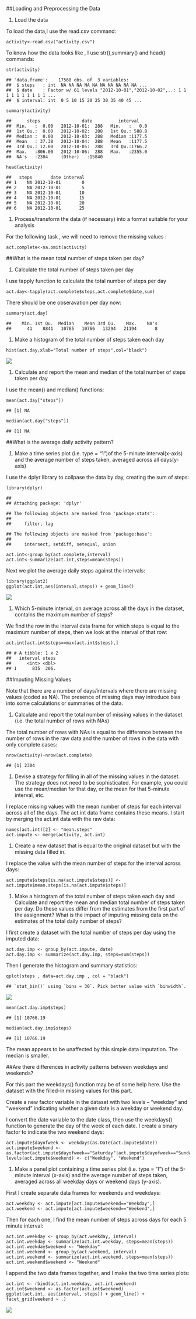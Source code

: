 \#\#Loading and Preprocessing the Data

1.  Load the data

To load the data,I use the read.csv command:

    activity<-read.csv("activity.csv")

To know how the data looks like , I use str(),summary() and head()
commands:

    str(activity)

    ## 'data.frame':    17568 obs. of  3 variables:
    ##  $ steps   : int  NA NA NA NA NA NA NA NA NA NA ...
    ##  $ date    : Factor w/ 61 levels "2012-10-01","2012-10-02",..: 1 1 1 1 1 1 1 1 1 1 ...
    ##  $ interval: int  0 5 10 15 20 25 30 35 40 45 ...

    summary(activity)

    ##      steps                date          interval     
    ##  Min.   :  0.00   2012-10-01:  288   Min.   :   0.0  
    ##  1st Qu.:  0.00   2012-10-02:  288   1st Qu.: 588.8  
    ##  Median :  0.00   2012-10-03:  288   Median :1177.5  
    ##  Mean   : 37.38   2012-10-04:  288   Mean   :1177.5  
    ##  3rd Qu.: 12.00   2012-10-05:  288   3rd Qu.:1766.2  
    ##  Max.   :806.00   2012-10-06:  288   Max.   :2355.0  
    ##  NA's   :2304     (Other)   :15840

    head(activity)

    ##   steps       date interval
    ## 1    NA 2012-10-01        0
    ## 2    NA 2012-10-01        5
    ## 3    NA 2012-10-01       10
    ## 4    NA 2012-10-01       15
    ## 5    NA 2012-10-01       20
    ## 6    NA 2012-10-01       25

1.  Process/transform the data (if necessary) into a format suitable for
    your analysis

For the following task , we will need to remove the missing values :

    act.complete<-na.omit(activity)

\#\#What is the mean total number of steps taken per day?

1.  Calculate the total number of steps taken per day

I use tapply function to calculate the total number of steps per day

    act.day<-tapply(act.complete$steps,act.complete$date,sum)

There should be one obseravation per day now:

    summary(act.day)

    ##    Min. 1st Qu.  Median    Mean 3rd Qu.    Max.    NA's 
    ##      41    8841   10765   10766   13294   21194       8

1.  Make a histogram of the total number of steps taken each day

<!-- -->

    hist(act.day,xlab="Total number of steps",col="black")

![](PA1_template_files/figure-markdown_strict/unnamed-chunk-8-1.png)

1.  Calculate and report the mean and median of the total number of
    steps taken per day

I use the mean() and median() functions:

    mean(act.day["steps"])

    ## [1] NA

    median(act.day["steps"])

    ## [1] NA

\#\#What is the average daily activity pattern?

1.  Make a time series plot (i.e. type = “1”)of the 5-minute
    interval(x-axis) and the average number of steps taken, averaged
    across all days(y-axis)

I use the dplyr library to collpase the data by day, creating the sum of
steps:

    library(dplyr)

    ## 
    ## Attaching package: 'dplyr'

    ## The following objects are masked from 'package:stats':
    ## 
    ##     filter, lag

    ## The following objects are masked from 'package:base':
    ## 
    ##     intersect, setdiff, setequal, union

    act.int<-group_by(act.complete,interval)
    act.int<-summarize(act.int,steps=mean(steps))

Next we plot the average daily steps against the intervals:

    library(ggplot2)
    ggplot(act.int,aes(interval,steps)) + geom_line()

![](PA1_template_files/figure-markdown_strict/unnamed-chunk-12-1.png)

1.  Which 5-minute interval, on average across all the days in the
    dataset, contains the maximum number of steps?

We find the row in the interval data frame for which steps is equal to
the maximum number of steps, then we look at the interval of that row:

    act.int[act.int$steps==max(act.int$steps),]

    ## # A tibble: 1 x 2
    ##   interval steps
    ##      <int> <dbl>
    ## 1      835  206.

\#\#Imputing Missing Values

Note that there are a number of days/intervals where there are missing
values (coded as NA). The presence of missing days may introduce bias
into some calculations or summaries of the data.

1.  Calculate and report the total number of missing values in the
    dataset (i.e. the total number of rows with NAs)

The total number of rows with NAs is equal to the difference between the
number of rows in the raw data and the number of rows in the data with
only complete cases:

    nrow(activity)-nrow(act.complete)

    ## [1] 2304

1.  Devise a strategy for filling in all of the missing values in the
    dataset. The strategy does not need to be sophisticated. For
    example, you could use the mean/median for that day, or the mean for
    that 5-minute interval, etc.

I replace missing values with the mean number of steps for each interval
across all of the days. The act.int data frame contains these means. I
start by merging the act.int data with the raw data:

    names(act.int)[2] <- "mean.steps"
    act.impute <- merge(activity, act.int)

1.  Create a new dataset that is equal to the original dataset but with
    the missing data filled in.

I replace the value with the mean number of steps for the interval
across days:

    act.impute$steps[is.na(act.impute$steps)] <- act.impute$mean.steps[is.na(act.impute$steps)]

1.  Make a histogram of the total number of steps taken each day and
    Calculate and report the mean and median total number of steps taken
    per day. Do these values differ from the estimates from the first
    part of the assignment? What is the impact of imputing missing data
    on the estimates of the total daily number of steps?

I first create a dataset with the total number of steps per day using
the imputed data:

    act.day.imp <- group_by(act.impute, date)
    act.day.imp <- summarize(act.day.imp, steps=sum(steps))

Then I generate the histogram and summary statistics:

    qplot(steps , data=act.day.imp , col = "black")

    ## `stat_bin()` using `bins = 30`. Pick better value with `binwidth`.

![](PA1_template_files/figure-markdown_strict/unnamed-chunk-18-1.png)

    mean(act.day.imp$steps)

    ## [1] 10766.19

    median(act.day.imp$steps)

    ## [1] 10766.19

The mean appears to be unaffected by this simple data imputation. The
median is smaller.

\#\#Are there differences in activity patterns between weekdays and
weekends?

For this part the weekdays() function may be of some help here. Use the
dataset with the filled-in missing values for this part.

Create a new factor variable in the dataset with two levels – “weekday”
and “weekend” indicating whether a given date is a weekday or weekend
day.

I convert the date variable to the date class, then use the weekdays()
function to generate the day of the week of each date. I create a binary
factor to indicate the two weekend days:

    act.impute$dayofweek <- weekdays(as.Date(act.impute$date))
    act.impute$weekend <-as.factor(act.impute$dayofweek=="Saturday"|act.impute$dayofweek=="Sunday")
    levels(act.impute$weekend) <- c("Weekday", "Weekend")

1.  Make a panel plot containing a time series plot (i.e. type = “l”) of
    the 5-minute interval (x-axis) and the average number of steps
    taken, averaged across all weekday days or weekend days (y-axis).

First I create separate data frames for weekends and weekdays:

    act.weekday <- act.impute[act.impute$weekend=="Weekday",]
    act.weekend <- act.impute[act.impute$weekend=="Weekend",]

Then for each one, I find the mean number of steps across days for each
5 minute interval:

    act.int.weekday <- group_by(act.weekday, interval)
    act.int.weekday <- summarize(act.int.weekday, steps=mean(steps))
    act.int.weekday$weekend <- "Weekday"
    act.int.weekend <- group_by(act.weekend, interval)
    act.int.weekend <- summarize(act.int.weekend, steps=mean(steps))
    act.int.weekend$weekend <- "Weekend"

I append the two data frames together, and I make the two time series
plots:

    act.int <- rbind(act.int.weekday, act.int.weekend)
    act.int$weekend <- as.factor(act.int$weekend)
    ggplot(act.int, aes(interval, steps)) + geom_line() + facet_grid(weekend ~ .)

![](PA1_template_files/figure-markdown_strict/unnamed-chunk-24-1.png)
